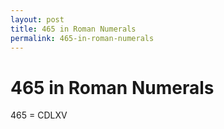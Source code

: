 ```yaml
---
layout: post
title: 465 in Roman Numerals
permalink: 465-in-roman-numerals
---
```


# 465 in Roman Numerals

465 = CDLXV
